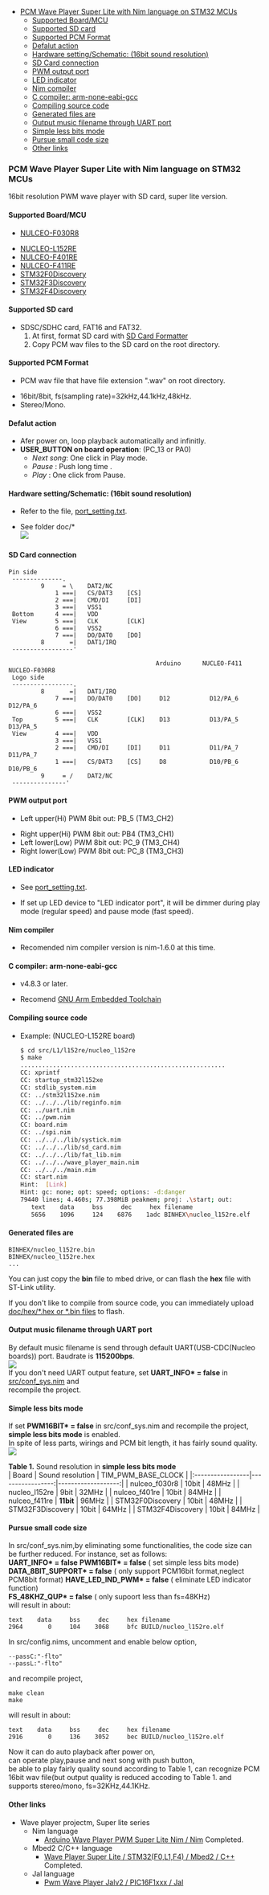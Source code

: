 <!-- START doctoc generated TOC please keep comment here to allow auto update -->
<!-- DON'T EDIT THIS SECTION, INSTEAD RE-RUN doctoc TO UPDATE -->

- [PCM Wave Player Super Lite with Nim language on STM32 MCUs](#pcm-wave-player-super-lite-with-nim-language-on-stm32-mcus)
  - [Supported Board/MCU](#supported-boardmcu)
  - [Supported SD card](#supported-sd-card)
  - [Supported PCM Format](#supported-pcm-format)
  - [Defalut action](#defalut-action)
  - [Hardware setting/Schematic: (16bit sound resolution)](#hardware-settingschematic-16bit-sound-resolution)
  - [SD Card connection](#sd-card-connection)
  - [PWM output port](#pwm-output-port)
  - [LED indicator](#led-indicator)
  - [Nim compiler](#nim-compiler)
  - [C compiler: arm-none-eabi-gcc](#c-compiler-arm-none-eabi-gcc)
  - [Compiling source code](#compiling-source-code)
  - [Generated files are](#generated-files-are)
  - [Output music filename  through UART port](#output-music-filename--through-uart-port)
  - [Simple less bits mode](#simple-less-bits-mode)
  - [Pursue small code size](#pursue-small-code-size)
  - [Other links](#other-links)

<!-- END doctoc generated TOC please keep comment here to allow auto update -->

### PCM Wave Player Super Lite with Nim language on STM32 MCUs

16bit resolution PWM wave player with SD card, super lite version.

#### Supported Board/MCU

* [NULCEO-F030R8](https://os.mbed.com/platforms/ST-Nucleo-F030R8/)  
- [NUCLEO-L152RE](https://os.mbed.com/platforms/ST-Nucleo-L152RE/)  
- [NULCEO-F401RE](https://os.mbed.com/platforms/ST-Nucleo-F401RE/)  
- [NULCEO-F411RE](https://os.mbed.com/platforms/ST-Nucleo-F411RE/)  
- [STM32F0Discovery](https://www.st.com/content/st_com/en/products/evaluation-tools/product-evaluation-tools/mcu-mpu-eval-tools/stm32-mcu-mpu-eval-tools/stm32-discovery-kits/stm32f0discovery.html)  
- [STM32F3Discovery](https://www.st.com/content/st_com/en/products/evaluation-tools/product-evaluation-tools/mcu-mpu-eval-tools/stm32-mcu-mpu-eval-tools/stm32-discovery-kits/stm32f3discovery.html)  
- [STM32F4Discovery](https://www.st.com/content/st_com/en/products/evaluation-tools/product-evaluation-tools/mcu-mpu-eval-tools/stm32-mcu-mpu-eval-tools/stm32-discovery-kits/stm32f4discovery.html)  

#### Supported SD card

* SDSC/SDHC card, FAT16 and FAT32.  
    1. At first, format SD card with [SD Card Formatter](https://www.sdcard.org/downloads/formatter_4/index.html)
    1. Copy PCM wav files to the SD card on the root directory.  

#### Supported PCM Format

* PCM wav file that have file extension ".wav" on root directory.  
- 16bit/8bit, fs(sampling rate)=32kHz,44.1kHz,48kHz.  
- Stereo/Mono.

#### Defalut action

- Afer power on, loop playback automatically and infinitly.
- **USER_BUTTON on board operation**: (PC_13 or PA0)  
  - _Next song_: One click in Play mode.  
  - _Pause_ : Push long time .  
  - _Play_ : One click from Pause.  

#### Hardware setting/Schematic: (16bit sound resolution)

* Refer to the file, [port_setting.txt](https://github.com/dinau/stm32-wave-player-pwm-super-lite-nim/blob/main/port_setting.txt).
- See folder doc\/*  
![](http://mpu.up.seesaa.net/image/16bit-wave-player-output-schema.png)  

#### SD Card connection

```console
Pin side
 --------------.
         9     = \    DAT2/NC
             1 ===|   CS/DAT3    [CS]
             2 ===|   CMD/DI     [DI]
             3 ===|   VSS1
 Bottom      4 ===|   VDD
 View        5 ===|   CLK        [CLK]
             6 ===|   VSS2
             7 ===|   DO/DAT0    [DO]
         8       =|   DAT1/IRQ
 -----------------'

                                         Arduino      NUCLEO-F411       NUCLEO-F030R8
 Logo side
 -----------------.
         8       =|   DAT1/IRQ
             7 ===|   DO/DAT0    [DO]     D12           D12/PA_6           D12/PA_6
             6 ===|   VSS2
 Top         5 ===|   CLK        [CLK]    D13           D13/PA_5           D13/PA_5
 View        4 ===|   VDD
             3 ===|   VSS1
             2 ===|   CMD/DI     [DI]     D11           D11/PA_7           D11/PA_7
             1 ===|   CS/DAT3    [CS]     D8            D10/PB_6           D10/PB_6
         9     = /    DAT2/NC
 ---------------'
```

#### PWM output port

* Left  upper(Hi)  PWM 8bit out: PB_5 (TM3_CH2)  
- Right upper(Hi)  PWM 8bit out: PB4  (TM3_CH1)  
- Left  lower(Low) PWM 8bit out: PC_9 (TM3_CH4)  
- Right lower(Low) PWM 8bit out: PC_8 (TM3_CH3)  

#### LED indicator

* See [port_setting.txt](https://github.com/dinau/stm32-wave-player-pwm-super-lite-nim/blob/main/port_setting.txt).
- If set up LED device to "LED indicator port", it will be dimmer during play mode (regular speed) and pause mode (fast speed).

#### Nim compiler

* Recomended nim compiler version is nim-1.6.0 at this time.

#### C compiler: arm-none-eabi-gcc

* v4.8.3 or later.  
- Recomend [GNU Arm Embedded Toolchain](https://developer.arm.com/open-source/gnu-toolchain/gnu-rm)  

#### Compiling source code

* Example: (NUCLEO-L152RE board)

   ```sh
   $ cd src/L1/l152re/nucleo_l152re
   $ make
   .........................................................
   CC: xprintf
   CC: startup_stm32l152xe
   CC: stdlib_system.nim
   CC: ../stm32l152xe.nim
   CC: ../../../lib/reginfo.nim
   CC: ../uart.nim
   CC: ../pwm.nim
   CC: board.nim
   CC: ../spi.nim
   CC: ../../../lib/systick.nim
   CC: ../../../lib/sd_card.nim
   CC: ../../../lib/fat_lib.nim
   CC: ../../../wave_player_main.nim
   CC: ../../../main.nim
   CC: start.nim
   Hint:  [Link]
   Hint: gc: none; opt: speed; options: -d:danger
   79440 lines; 4.460s; 77.398MiB peakmem; proj: .\start; out: 
      text    data     bss     dec     hex filename
      5656    1096     124    6876    1adc BINHEX\nucleo_l152re.elf
   ```

#### Generated files are

```
BINHEX/nucleo_l152re.bin  
BINHEX/nucleo_l152re.hex  
...
```

You can just copy the **bin** file to mbed drive,
or can flash the **hex** file with ST-Link utility.  
  
If you don't like to compile from source code, you can immediately upload [doc/hex/*.hex or *.bin files](https://github.com/dinau/stm32-wave-player-pwm-super-lite-nim/tree/main/doc/hex) to flash.

#### Output music filename  through UART port

By default music filename is send through default UART(USB-CDC(Nucleo boards)) port.
Baudrate is **115200bps**.  
![](http://mpu.up.seesaa.net/image/filename-to-uart-port.png)  
If you don't need UART output feature, set **UART_INFO\* = false** in [src/conf_sys.nim](https://github.com/dinau/stm32-wave-player-pwm-super-lite-nim/blob/main/src/conf_sys.nim) and  
recompile the project.

#### Simple less bits mode

If set **PWM16BIT\* = false** in src/conf_sys.nim and recompile the project, **simple less bits mode** is enabled.  
In spite of less parts, wirings and PCM bit length, it has fairly sound quality.
![](http://mpu.up.seesaa.net/image/less-bits-wave-player-output-schema.png)

**Table 1.** Sound resolution in **simple less bits mode**  
| Board            | Sound resolution | TIM_PWM_BASE_CLOCK |
|:-----------------|-----------------:|-------------------:|
| nulceo_f030r8    |            10bit |              48MHz |
| nucleo_l152re    |             9bit |              32MHz |
| nulceo_f401re    |            10bit |              84MHz |
| nulceo_f411re    |        **11bit** |              96MHz |
| STM32F0Discovery |            10bit |              48MHz |
| STM32F3Discovery |            10bit |              64MHz |
| STM32F4Discovery |            10bit |              84MHz |

#### Pursue small code size

In src/conf_sys.nim,by eliminating some functionalities, the code size can be further reduced.
For instance, set as follows:  
**UART_INFO\*                = false**
**PWM16BIT\*                 = false**  ( set simple less bits mode)  
**DATA_8BIT_SUPPORT\*        = false**  ( only support PCM16bit format,neglect PCM8bit format)
**HAVE_LED_IND_PWM\*         = false**  ( eliminate LED indicator function)  
**FS_48KHZ_QUP\*             = false**  ( only supoort less than fs=48KHz)  
will result in about:  

    text    data     bss     dec     hex filename
    2964       0     104    3068     bfc BUILD/nucleo_l152re.elf

In src/config.nims, uncomment and enable below option,  

    --passC:"-flto"  
    --passL:"-flto"  

and recompile project,  

    make clean
    make
will result in about:  

    text    data     bss     dec     hex filename
    2916       0     136    3052     bec BUILD/nucleo_l152re.elf

Now it can do auto playback after power on,  
can operate play,pause and next song with push button,  
be able to play fairly quality sound according to Table 1,
can recognize PCM 16bit wav file(but output quality is reduced accoding to Table 1. and supports stereo/mono, fs=32KHz,44.1KHz.

#### Other links

* Wave player projectm, Super lite series
  - Nim language
    - [Arduino Wave Player PWM Super Lite Nim / Nim](https://github.com/dinau/arduino-wave-player-pwm-super-lite-nim) Completed.
  - Mbed2 C/C++ language
    - [Wave Player Super Lite / STM32(F0,L1,F4) / Mbed2 / C++](https://os.mbed.com/users/mimi3/code/wave_player_super_lite) Completed.
  - Jal language
    - [Pwm Wave Player Jalv2 / PIC16F1xxx / Jal](https://github.com/dinau/16f-wave-player-pwm-super-lite-jalv2)
